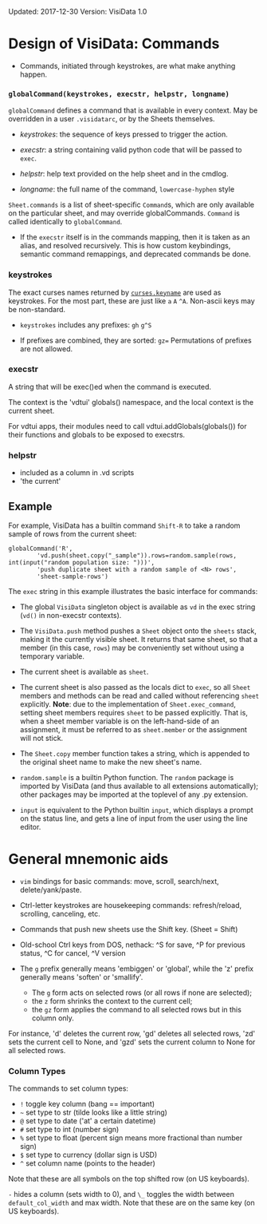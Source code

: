 Updated: 2017-12-30
Version: VisiData 1.0

# Design of VisiData: Commands

- Commands, initiated through keystrokes, are what make anything happen.

### `globalCommand(keystrokes, execstr, helpstr, longname)`

`globalCommand` defines a command that is available in every context.  May be overridden in a user `.visidatarc`, or by the Sheets themselves.

* *keystrokes*: the sequence of keys pressed to trigger the action.

* *execstr*: a string containing valid python code that will be passed to `exec`.

* *helpstr*: help text provided on the help sheet and in the cmdlog.

* *longname*: the full name of the command, `lowercase-hyphen` style

`Sheet.commands` is a list of sheet-specific `Command`s, which are only available on the particular sheet, and may override globalCommands.  `Command` is called identically to `globalCommand`.


- If the `execstr` itself is in the commands mapping, then it is taken as an alias, and resolved recursively. This is how custom keybindings, semantic command remappings, and deprecated commands be done.

### keystrokes

The exact curses names returned by [`curses.keyname`](https://docs.python.org/3.5/library/curses.html#curses.keyname) are used as keystrokes.  For the most part, these are just like `a` `A` `^A`.  Non-ascii keys may be non-standard.

- `keystrokes` includes any prefixes: `gh` `g^S`

- If prefixes are combined, they are sorted:  `gz=`  Permutations of prefixes are not allowed.

### execstr

A string that will be exec()ed when the command is executed.


The context is the 'vdtui' globals() namespace, and the local context is the current sheet.

For vdtui apps, their modules need to call vdtui.addGlobals(globals()) for their functions and globals to be exposed to execstrs.

### helpstr

* included as a column in .vd scripts
* 'the current' 

## Example

For example, VisiData has a builtin command ``Shift-R`` to take a random sample of rows from the current sheet:

    globalCommand('R',
            'vd.push(sheet.copy("_sample")).rows=random.sample(rows, int(input("random population size: ")))',
            'push duplicate sheet with a random sample of <N> rows',
            'sheet-sample-rows')

The `exec` string in this example illustrates the basic interface for commands:

* The global `VisiData` singleton object is available as `vd` in the exec string (`vd()` in non-execstr contexts).

* The `VisiData.push` method pushes a `Sheet` object onto the `sheets`
  stack, making it the currently visible sheet. It returns that same sheet, so
  that a member (in this case, ``rows``) may be conveniently set without using
  a temporary variable.

* The current sheet is available as `sheet`.

* The current sheet is also passed as the locals dict to `exec`, so all `Sheet`
  members and methods can be read and called without referencing `sheet`
  explicitly.  **Note**: due to the implementation of `Sheet.exec_command`,
  setting sheet members requires `sheet` to be passed explicitly. That is,
  when a sheet member variable is on the left-hand-side of an assignment, it must be
  referred to as `sheet.member` or the assignment will not stick.

* The `Sheet.copy` member function takes a string, which is appended to the
  original sheet name to make the new sheet's name.

* `random.sample` is a builtin Python function. The `random` package is
  imported by VisiData (and thus available to all extensions automatically);
  other packages may be imported at the toplevel of any .py extension.

* `input` is equivalent to the Python builtin `input`, which displays a prompt on the status line, and gets a line of input from the user using the line editor.

# General mnemonic aids

- `vim` bindings for basic commands: move, scroll, search/next, delete/yank/paste.

- Ctrl-letter keystrokes are housekeeping commands: refresh/reload, scrolling, canceling, etc.

- Commands that push new sheets use the Shift key.  (Sheet = Shift)

- Old-school Ctrl keys from DOS, nethack: ^S for save, ^P for previous status, ^C for cancel, ^V version

- The `g` prefix generally means 'embiggen' or 'global', while the 'z' prefix generally means 'soften' or 'smallify'.
    - The `g` form acts on selected rows (or all rows if none are selected);
    - the `z` form shrinks the context to the current cell;
    - the `gz` form applies the command to all selected rows but in this column only.

For instance, 'd' deletes the current row, 'gd' deletes all selected rows, 'zd' sets the current cell to None, and 'gzd' sets the current column to None for all selected rows.

### Column Types

The commands to set column types:

 - `!` toggle key column (bang == important)
 - `~` set type to str (tilde looks like a little string)
 - `@` set type to date ('at' a certain datetime)
 - `#` set type to int (number sign)
 - `%` set type to float (percent sign means more fractional than number sign)
 - `$` set type to currency (dollar sign is USD)
 - `^` set column name (points to the header)

Note that these are all symbols on the top shifted row (on US keyboards).

`-` hides a column (sets width to 0), and `\_` toggles the width between `default_col_width` and max width.  Note that these are on the same key (on US keyboards).


